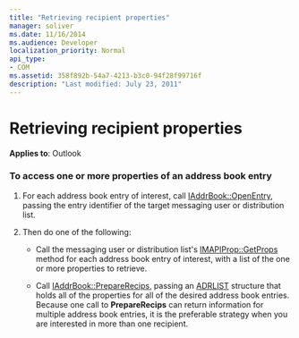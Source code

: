 ```yaml
---
title: "Retrieving recipient properties"
manager: soliver
ms.date: 11/16/2014
ms.audience: Developer
localization_priority: Normal
api_type:
- COM
ms.assetid: 358f892b-54a7-4213-b3c0-94f28f99716f
description: "Last modified: July 23, 2011"
---
```


# Retrieving recipient properties
  
**Applies to**: Outlook 
  
### To access one or more properties of an address book entry
  
1. For each address book entry of interest, call [IAddrBook::OpenEntry](iaddrbook-openentry.md), passing the entry identifier of the target messaging user or distribution list.
    
2. Then do one of the following:
    
   - Call the messaging user or distribution list's [IMAPIProp::GetProps](imapiprop-getprops.md) method for each address book entry of interest, with a list of the one or more properties to retrieve. 
    
   - Call [IAddrBook::PrepareRecips](iaddrbook-preparerecips.md), passing an [ADRLIST](adrlist.md) structure that holds all of the properties for all of the desired address book entries. Because one call to **PrepareRecips** can return information for multiple address book entries, it is the preferable strategy when you are interested in more than one recipient. 
    

